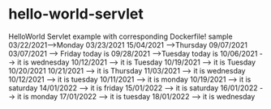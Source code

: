 # hello-world-servlet
HelloWorld Servlet example with corresponding Dockerfile!
sample
03/22/2021-->Monday
03/23/2021
15/04/2021 -->Thursday
09/07/2021
03/07/2021 --> Friday today is
09/28/2021 -->Tuesday today is
10/06/2021 --> it is wednesday
10/12/2021 --> it is Tuesday
10/19/2021 --> it is Tuesday
10/20/2021
10/21/2021 --> it is Thursday
11/03/2021 --> it is wednesday
10/12/2021 --> it is tuesday
10/11/2021 --> it is monday
10/19/2021 --> it is saturday
14/01/2022 --> it is friday
15/01/2022 --> it is saturday
16/01/2022 --> it is monday
17/01/2022 --> it is tuesday
18/01/2022 --> it is wednesday
